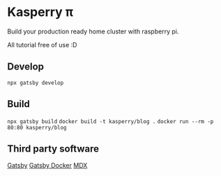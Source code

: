 # Kasperry π

Build your production ready home cluster with raspberry pi.

All tutorial free of use :D


## Develop

`npx gatsby develop`


## Build

`npx gatsby build`
`docker build -t kasperry/blog .`
`docker run --rm -p 80:80 kasperry/blog`


## Third party software
[Gatsby](https://www.gatsbyjs.org/)
[Gatsby Docker](https://github.com/gatsbyjs/gatsby-docker)
[MDX](https://mdxjs.com/)
